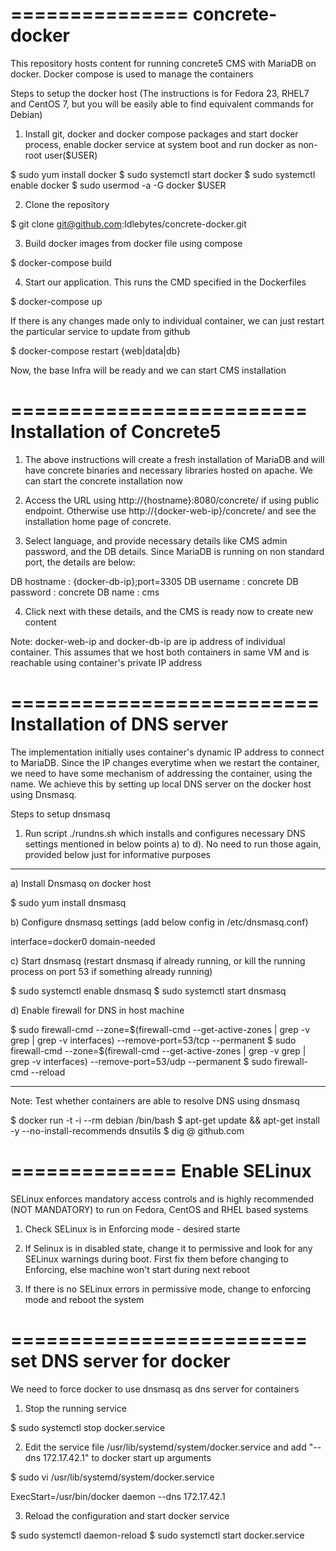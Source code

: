 ===============
concrete-docker
===============


This repository hosts content for running concrete5 CMS with MariaDB on docker. Docker compose is used to manage the containers


Steps to setup the docker host (The instructions is for Fedora 23, RHEL7 and CentOS 7, but you will be easily able to find equivalent commands for Debian)

1. Install git, docker and docker compose packages and start docker process, enable docker service at system boot and run docker as non-root user($USER)

$ sudo yum install docker
$ sudo systemctl start docker
$ sudo systemctl enable docker
$ sudo usermod -a -G docker $USER

2. Clone the repository

$ git clone git@github.com:Idlebytes/concrete-docker.git

3. Build docker images from docker file using compose

$ docker-compose build

4. Start our application. This runs the CMD specified in the Dockerfiles

$ docker-compose up


If there is any changes made only to individual container, we can just restart the particular service to update from github

$ docker-compose restart {web|data|db}


Now, the base Infra will be ready and we can start CMS installation


=========================
Installation of Concrete5
=========================

1. The above instructions will create a fresh installation of MariaDB and will have concrete binaries and necessary libraries hosted on apache. We can start the concrete installation now

2. Access the URL using http://{hostname}:8080/concrete/ if using public endpoint. Otherwise use http://{docker-web-ip}/concrete/ and see the installation home page of concrete.

3. Select language, and provide necessary details like CMS admin password, and the DB details. Since MariaDB is running on non standard port, the details are below:

DB hostname : {docker-db-ip};port=3305
DB username : concrete
DB password : concrete
DB name     : cms

4. Click next with these details, and the CMS is ready now to create new content

Note: docker-web-ip and docker-db-ip are ip address of individual container. This assumes that we host both containers in same VM and is reachable using container's private IP address


==========================
Installation of DNS server
==========================

The implementation initially uses container's dynamic IP address to connect to MariaDB. Since the IP changes everytime when we restart the container, we need to have some mechanism of addressing the container, using the name. We achieve this by setting up local DNS server on the docker host using Dnsmasq.

Steps to setup dnsmasq

1. Run script ./rundns.sh which installs and configures necessary DNS settings mentioned in below points a) to d). No need to run those again, provided below just for informative purposes

----------------------------------------------------------------------------------------------------------------------------
a) Install Dnsmasq on docker host

$ sudo yum install dnsmasq

b) Configure dnsmasq settings (add below config in /etc/dnsmasq.conf)

interface=docker0
domain-needed

c) Start dnsmasq (restart dnsmasq if already running, or kill the running process on port 53 if something already running)

$ sudo systemctl enable dnsmasq
$ sudo systemctl start dnsmasq

d) Enable firewall for DNS in host machine

$ sudo firewall-cmd --zone=$(firewall-cmd --get-active-zones | grep -v grep | grep -v interfaces) --remove-port=53/tcp --permanent
$ sudo firewall-cmd --zone=$(firewall-cmd --get-active-zones | grep -v grep | grep -v interfaces) --remove-port=53/udp --permanent
$ sudo firewall-cmd --reload


----------------------------------------------------------------------------------------------------------------------------

Note: Test whether containers are able to resolve DNS using dnsmasq

$ docker run -t -i --rm debian /bin/bash
$ apt-get update && apt-get install -y --no-install-recommends dnsutils
$ dig @<docker0 IP> github.com


==============
Enable SELinux
==============

SELinux enforces mandatory access controls and is highly recommended (NOT MANDATORY) to run on Fedora, CentOS and RHEL based systems

1. Check SELinux is in Enforcing mode - desired starte

2. If Selinux is in disabled state, change it to permissive and look for any SELinux warnings during boot. First fix them before changing to Enforcing, else machine won't start during next reboot

3. If there is no SELinux errors in permissive mode, change to enforcing mode and reboot the system

=========================
set DNS server for docker
=========================

We need to force docker to use dnsmasq as dns server for containers

1. Stop the running service

$ sudo systemctl stop docker.service

2. Edit the service file /usr/lib/systemd/system/docker.service and add "--dns 172.17.42.1" to docker start up arguments

$ sudo vi /usr/lib/systemd/system/docker.service

  ExecStart=/usr/bin/docker daemon --dns 172.17.42.1

3. Reload the configuration and start docker service

$ sudo systemctl daemon-reload
$ sudo systemctl start docker.service

